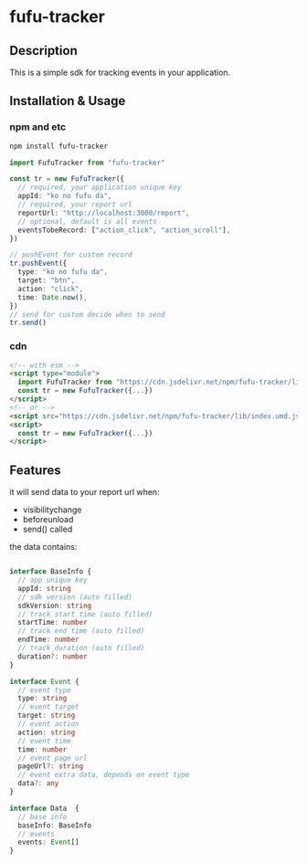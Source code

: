 # fufu-tracker

## Description

This is a simple sdk for tracking events in your application.

## Installation & Usage

### npm and etc

```bash
npm install fufu-tracker
```

```typescript
import FufuTracker from "fufu-tracker"

const tr = new FufuTracker({
  // required, your application unique key
  appId: "ko no fufu da", 
  // required, your report url
  reportUrl: "http://localhost:3000/report", 
  // optional, default is all events
  eventsTobeRecord: ["action_click", "action_scroll"],
})

// pushEvent for custom record
tr.pushEvent({
  type: "ko no fufu da",
  target: "btn",
  action: "click",
  time: Date.now(),
})
// send for custom decide when to send
tr.send()
```

### cdn

```html
<!-- with esm -->
<script type="module">
  import FufuTracker from "https://cdn.jsdelivr.net/npm/fufu-tracker/lib/index.esm.js"
  const tr = new FufuTracker({...})
</script>
<!-- or -->
<script src="https://cdn.jsdelivr.net/npm/fufu-tracker/lib/index.umd.js"></script>
<script>
  const tr = new FufuTracker({...})
</script>
```

## Features

it will send data to your report url when:
- visibilitychange
- beforeunload
- send() called

the data contains:

```typescript

interface BaseInfo {
  // app unique key
  appId: string 
  // sdk version (auto filled)
  sdkVersion: string 
  // track start time (auto filled)
  startTime: number
  // track end time (auto filled)
  endTime: number
  // track duration (auto filled)
  duration?: number
}

interface Event {
  // event type
  type: string
  // event target
  target: string
  // event action
  action: string
  // event time
  time: number
  // event page url
  pageUrl?: string
  // event extra data, depends on event type
  data?: any
}

interface Data  {
  // base info
  baseInfo: BaseInfo
  // events
  events: Event[]
}
```
